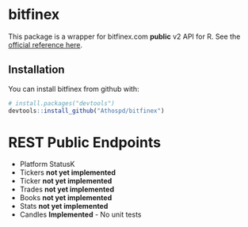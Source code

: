 
<!-- README.md is generated from README.Rmd. Please edit that file -->
bitfinex
========

This package is a wrapper for bitfinex.com **public** v2 API for R. See the [official reference here](https://docs.bitfinex.com/v2/reference).

Installation
------------

You can install bitfinex from github with:

``` r
# install.packages("devtools")
devtools::install_github("Athospd/bitfinex")
```

REST Public Endpoints
=====================

-   Platform StatusK
-   Tickers **not yet implemented**
-   Ticker **not yet implemented**
-   Trades **not yet implemented**
-   Books **not yet implemented**
-   Stats **not yet implemented**
-   Candles **Implemented** - No unit tests

